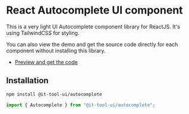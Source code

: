 # React Autocomplete UI component

This is a very light UI Autocomplete component library for ReactJS.
It's using TailwindCSS for styling.

You can also view the demo and get the source code directly for each component without installing this library.

- [Preview and get the code](https://it-tool.app/autocomplete)

## Installation

```sh
npm install @it-tool-ui/autocomplete
```

```js
import { Autocomplete } from "@it-tool-ui/autocomplete";
```

